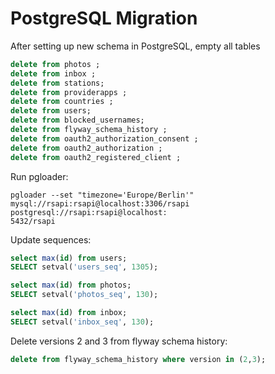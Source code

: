 # PostgreSQL Migration

After setting up new schema in PostgreSQL, empty all tables

```sql
delete from photos ;
delete from inbox ;
delete from stations;
delete from providerapps ;
delete from countries ;
delete from users;
delete from blocked_usernames;
delete from flyway_schema_history ;
delete from oauth2_authorization_consent ;
delete from oauth2_authorization ;
delete from oauth2_registered_client ;
```

Run pgloader:

```shell
pgloader --set "timezone='Europe/Berlin'" mysql://rsapi:rsapi@localhost:3306/rsapi postgresql://rsapi:rsapi@localhost:
5432/rsapi
```

Update sequences:

```sql
select max(id) from users;
SELECT setval('users_seq', 1305);

select max(id) from photos;
SELECT setval('photos_seq', 130);

select max(id) from inbox;
SELECT setval('inbox_seq', 130);
```

Delete versions 2 and 3 from flyway schema history:

```sql
delete from flyway_schema_history where version in (2,3);
```
